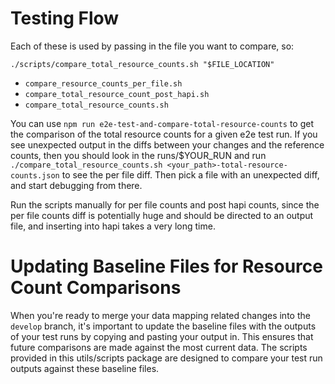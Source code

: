 # Testing Flow

Each of these is used by passing in the file you want to compare, so:

`./scripts/compare_total_resource_counts.sh "$FILE_LOCATION"`

- `compare_resource_counts_per_file.sh`
- `compare_total_resource_count_post_hapi.sh`
- `compare_total_resource_counts.sh`

You can use `npm run e2e-test-and-compare-total-resource-counts` to get the comparison of the total resource counts for a given e2e test run. If you see unexpected output in the diffs between your changes and the reference counts, then you should look in the runs/$YOUR_RUN and run `./compare_total_resource_counts.sh <your_path>-total-resource-counts.json` to see the per file diff. Then pick a file with an unexpected diff, and start debugging from there.

Run the scripts manually for per file counts and post hapi counts, since the per file counts diff is potentially huge and should be directed to an output file, and inserting into hapi takes a very long time.

# Updating Baseline Files for Resource Count Comparisons

When you're ready to merge your data mapping related changes into the `develop` branch, it's important to update the baseline files with the outputs of your test runs by copying and pasting your output in. This ensures that future comparisons are made against the most current data. The scripts provided in this utils/scripts package are designed to compare your test run outputs against these baseline files.
